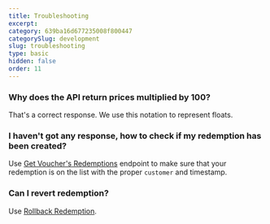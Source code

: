 ```yaml
---
title: Troubleshooting
excerpt: 
category: 639ba16d677235008f800447
categorySlug: development
slug: troubleshooting
type: basic
hidden: false
order: 11
---
```


### Why does the API return prices multiplied by 100?

That's a correct response. We use this notation to represent floats.

### I haven't got any response, how to check if my redemption has been created?

Use [Get Voucher's Redemptions](ref:get-voucher-redemptions) endpoint to make sure that your redemption is on the list with the proper `customer` and timestamp.

### Can I revert redemption?

Use [Rollback Redemption](ref:rollback-redemption).
